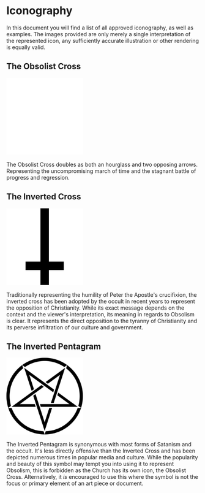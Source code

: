 # Iconography

In this document you will find a list of all approved iconography, as well as
examples. The images provided are only merely a single interpretation of the
represented icon, any sufficiently accurate illustration or other rendering is
equally valid.

## The Obsolist Cross
<img alt="Obsolist Cross" src="images/obsolist_cross.svg" width="200"/>

The Obsolist Cross doubles as both an hourglass and two opposing arrows.
Representing the uncompromising march of time and the stagnant battle of
progress and regression.

## The Inverted Cross
<img alt="Inverted Cross" src="images/inverted_cross.svg" width="200"/>

Traditionally representing the humility of Peter the Apostle's crucifixion, the
inverted cross has been adopted by the occult in recent years to represent the
opposition of Christianity. While its exact message depends on the context and
the viewer's interpretation, its meaning in regards to Obsolism is clear. It
represents the direct opposition to the tyranny of Christianity and its perverse
infiltration of our culture and government.

## The Inverted Pentagram
<img alt="Inverted Pentagram" src="images/inverted_pentagram.svg" width="200"/>

The Inverted Pentagram is synonymous with most forms of Satanism and the occult.
It's less directly offensive than the Inverted Cross and has been depicted
numerous times in popular media and culture. While the popularity and beauty of
this symbol may tempt you into using it to represent Obsolism, this is forbidden
as the Church has its own icon, the Obsolist Cross. Alternatively, it *is*
encouraged to use this where the symbol is not the focus or primary element of
an art piece or document.
